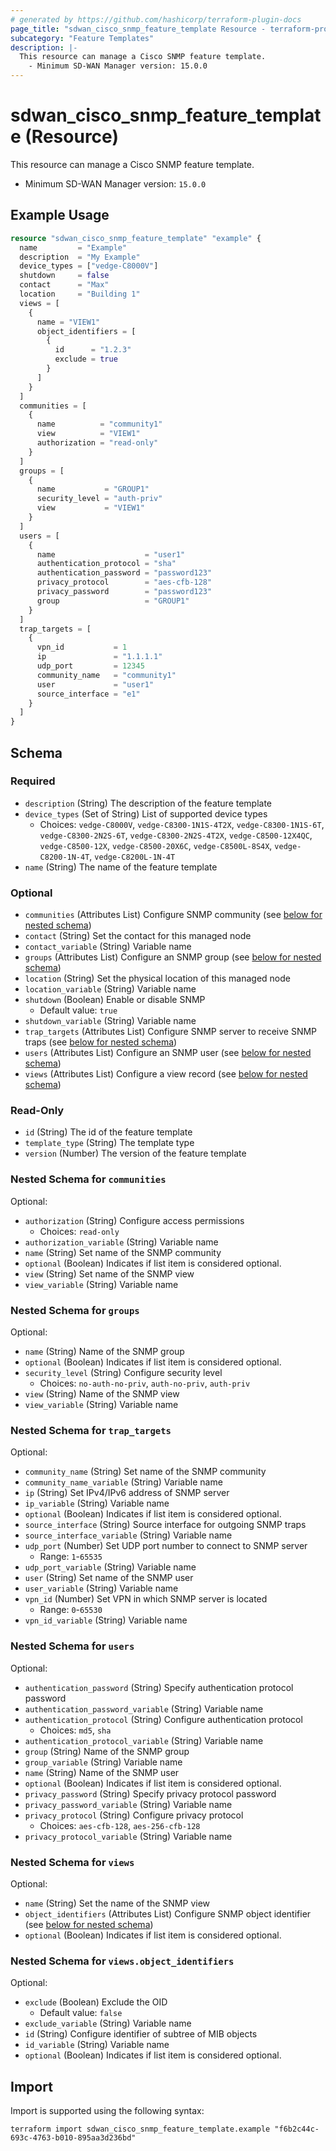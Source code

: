 ```yaml
---
# generated by https://github.com/hashicorp/terraform-plugin-docs
page_title: "sdwan_cisco_snmp_feature_template Resource - terraform-provider-sdwan"
subcategory: "Feature Templates"
description: |-
  This resource can manage a Cisco SNMP feature template.
    - Minimum SD-WAN Manager version: 15.0.0
---
```


# sdwan_cisco_snmp_feature_template (Resource)

This resource can manage a Cisco SNMP feature template.
  - Minimum SD-WAN Manager version: `15.0.0`

## Example Usage

```terraform
resource "sdwan_cisco_snmp_feature_template" "example" {
  name         = "Example"
  description  = "My Example"
  device_types = ["vedge-C8000V"]
  shutdown     = false
  contact      = "Max"
  location     = "Building 1"
  views = [
    {
      name = "VIEW1"
      object_identifiers = [
        {
          id      = "1.2.3"
          exclude = true
        }
      ]
    }
  ]
  communities = [
    {
      name          = "community1"
      view          = "VIEW1"
      authorization = "read-only"
    }
  ]
  groups = [
    {
      name           = "GROUP1"
      security_level = "auth-priv"
      view           = "VIEW1"
    }
  ]
  users = [
    {
      name                    = "user1"
      authentication_protocol = "sha"
      authentication_password = "password123"
      privacy_protocol        = "aes-cfb-128"
      privacy_password        = "password123"
      group                   = "GROUP1"
    }
  ]
  trap_targets = [
    {
      vpn_id           = 1
      ip               = "1.1.1.1"
      udp_port         = 12345
      community_name   = "community1"
      user             = "user1"
      source_interface = "e1"
    }
  ]
}
```

<!-- schema generated by tfplugindocs -->
## Schema

### Required

- `description` (String) The description of the feature template
- `device_types` (Set of String) List of supported device types
  - Choices: `vedge-C8000V`, `vedge-C8300-1N1S-4T2X`, `vedge-C8300-1N1S-6T`, `vedge-C8300-2N2S-6T`, `vedge-C8300-2N2S-4T2X`, `vedge-C8500-12X4QC`, `vedge-C8500-12X`, `vedge-C8500-20X6C`, `vedge-C8500L-8S4X`, `vedge-C8200-1N-4T`, `vedge-C8200L-1N-4T`
- `name` (String) The name of the feature template

### Optional

- `communities` (Attributes List) Configure SNMP community (see [below for nested schema](#nestedatt--communities))
- `contact` (String) Set the contact for this managed node
- `contact_variable` (String) Variable name
- `groups` (Attributes List) Configure an SNMP group (see [below for nested schema](#nestedatt--groups))
- `location` (String) Set the physical location of this managed node
- `location_variable` (String) Variable name
- `shutdown` (Boolean) Enable or disable SNMP
  - Default value: `true`
- `shutdown_variable` (String) Variable name
- `trap_targets` (Attributes List) Configure SNMP server to receive SNMP traps (see [below for nested schema](#nestedatt--trap_targets))
- `users` (Attributes List) Configure an SNMP user (see [below for nested schema](#nestedatt--users))
- `views` (Attributes List) Configure a view record (see [below for nested schema](#nestedatt--views))

### Read-Only

- `id` (String) The id of the feature template
- `template_type` (String) The template type
- `version` (Number) The version of the feature template

<a id="nestedatt--communities"></a>
### Nested Schema for `communities`

Optional:

- `authorization` (String) Configure access permissions
  - Choices: `read-only`
- `authorization_variable` (String) Variable name
- `name` (String) Set name of the SNMP community
- `optional` (Boolean) Indicates if list item is considered optional.
- `view` (String) Set name of the SNMP view
- `view_variable` (String) Variable name


<a id="nestedatt--groups"></a>
### Nested Schema for `groups`

Optional:

- `name` (String) Name of the SNMP group
- `optional` (Boolean) Indicates if list item is considered optional.
- `security_level` (String) Configure security level
  - Choices: `no-auth-no-priv`, `auth-no-priv`, `auth-priv`
- `view` (String) Name of the SNMP view
- `view_variable` (String) Variable name


<a id="nestedatt--trap_targets"></a>
### Nested Schema for `trap_targets`

Optional:

- `community_name` (String) Set name of the SNMP community
- `community_name_variable` (String) Variable name
- `ip` (String) Set IPv4/IPv6 address of SNMP server
- `ip_variable` (String) Variable name
- `optional` (Boolean) Indicates if list item is considered optional.
- `source_interface` (String) Source interface for outgoing SNMP traps
- `source_interface_variable` (String) Variable name
- `udp_port` (Number) Set UDP port number to connect to SNMP server
  - Range: `1`-`65535`
- `udp_port_variable` (String) Variable name
- `user` (String) Set name of the SNMP user
- `user_variable` (String) Variable name
- `vpn_id` (Number) Set VPN in which SNMP server is located
  - Range: `0`-`65530`
- `vpn_id_variable` (String) Variable name


<a id="nestedatt--users"></a>
### Nested Schema for `users`

Optional:

- `authentication_password` (String) Specify authentication protocol password
- `authentication_password_variable` (String) Variable name
- `authentication_protocol` (String) Configure authentication protocol
  - Choices: `md5`, `sha`
- `authentication_protocol_variable` (String) Variable name
- `group` (String) Name of the SNMP group
- `group_variable` (String) Variable name
- `name` (String) Name of the SNMP user
- `optional` (Boolean) Indicates if list item is considered optional.
- `privacy_password` (String) Specify privacy protocol password
- `privacy_password_variable` (String) Variable name
- `privacy_protocol` (String) Configure privacy protocol
  - Choices: `aes-cfb-128`, `aes-256-cfb-128`
- `privacy_protocol_variable` (String) Variable name


<a id="nestedatt--views"></a>
### Nested Schema for `views`

Optional:

- `name` (String) Set the name of the SNMP view
- `object_identifiers` (Attributes List) Configure SNMP object identifier (see [below for nested schema](#nestedatt--views--object_identifiers))
- `optional` (Boolean) Indicates if list item is considered optional.

<a id="nestedatt--views--object_identifiers"></a>
### Nested Schema for `views.object_identifiers`

Optional:

- `exclude` (Boolean) Exclude the OID
  - Default value: `false`
- `exclude_variable` (String) Variable name
- `id` (String) Configure identifier of subtree of MIB objects
- `id_variable` (String) Variable name
- `optional` (Boolean) Indicates if list item is considered optional.

## Import

Import is supported using the following syntax:

```shell
terraform import sdwan_cisco_snmp_feature_template.example "f6b2c44c-693c-4763-b010-895aa3d236bd"
```
